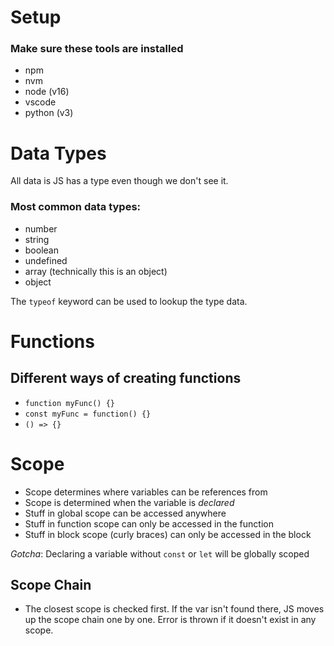 # Setup

### Make sure these tools are installed
- npm
- nvm
- node (v16)
- vscode
- python (v3)

# Data Types
All data is JS has a type even though we don't see it.

### Most common data types:
- number
- string
- boolean
- undefined
- array (technically this is an object)
- object

The `typeof` keyword can be used to lookup the type data.

# Functions

## Different ways of creating functions
- `function myFunc() {}`
- `const myFunc = function() {}`
- `() => {}`

# Scope

- Scope determines where variables can be references from
- Scope is determined when the variable is *declared*
- Stuff in global scope can be accessed anywhere
- Stuff in function scope can only be accessed in the function
- Stuff in block scope (curly braces) can only be accessed in the block

_Gotcha_: Declaring a variable without `const` or `let` will be globally scoped

## Scope Chain
- The closest scope is checked first. If the var isn't found there, JS moves up the scope chain one by one. Error is thrown if it doesn't exist in any scope.

